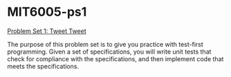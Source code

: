 # MIT6005-ps1 
<a href="ocw.mit.edu/ans7870/6/6.005/s16/psets/ps1/index.html">Problem Set 1: Tweet Tweet</a>

The purpose of this problem set is to give you practice with test-first programming. 
Given a set of specifications, you will write unit tests that check for compliance with the specifications, 
and then implement code that meets the specifications.
